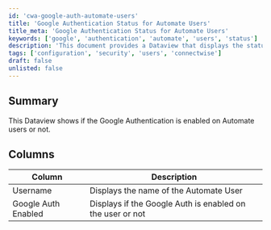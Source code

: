 ```yaml
---
id: 'cwa-google-auth-automate-users'
title: 'Google Authentication Status for Automate Users'
title_meta: 'Google Authentication Status for Automate Users'
keywords: ['google', 'authentication', 'automate', 'users', 'status']
description: 'This document provides a Dataview that displays the status of Google Authentication for users in ConnectWise Automate, indicating whether it is enabled or not.'
tags: ['configuration', 'security', 'users', 'connectwise']
draft: false
unlisted: false
---
```

## Summary

This Dataview shows if the Google Authentication is enabled on Automate users or not.

## Columns

| Column                  | Description                                                      |
|------------------------|------------------------------------------------------------------|
| Username               | Displays the name of the Automate User                          |
| Google Auth Enabled     | Displays if the Google Auth is enabled on the user or not       |


